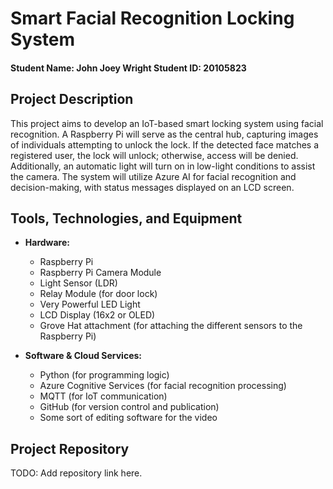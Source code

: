 # Smart Facial Recognition Locking System
#### Student Name: John Joey Wright   Student ID: 20105823

## Project Description
This project aims to develop an IoT-based smart locking system using facial recognition. A Raspberry Pi will serve as the central hub, capturing images of individuals attempting to unlock the lock. If the detected face matches a registered user, the lock will unlock; otherwise, access will be denied. Additionally, an automatic light will turn on in low-light conditions to assist the camera. The system will utilize Azure AI for facial recognition and decision-making, with status messages displayed on an LCD screen.

## Tools, Technologies, and Equipment
- **Hardware:**
  - Raspberry Pi
  - Raspberry Pi Camera Module
  - Light Sensor (LDR)
  - Relay Module (for door lock)
  - Very Powerful LED Light
  - LCD Display (16x2 or OLED)
  - Grove Hat attachment (for attaching the different sensors to the Raspberry Pi)
  
- **Software & Cloud Services:**
  - Python (for programming logic)
  - Azure Cognitive Services (for facial recognition processing)
  - MQTT (for IoT communication)   <!-- honestly not sure if i need this yet but ill put it here for now -->
  - GitHub (for version control and publication)
  - Some sort of editing software for the video
  
## Project Repository
TODO: Add repository link here.
